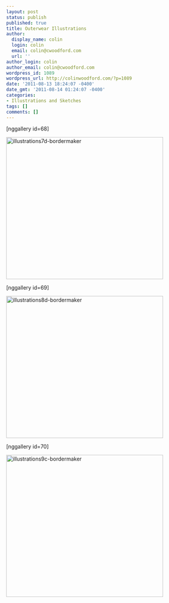 ```yaml
---
layout: post
status: publish
published: true
title: Outerwear Illustrations
author:
  display_name: colin
  login: colin
  email: colin@cwoodford.com
  url: ''
author_login: colin
author_email: colin@cwoodford.com
wordpress_id: 1089
wordpress_url: http://colinwoodford.com/?p=1089
date: '2011-08-13 18:24:07 -0400'
date_gmt: '2011-08-14 01:24:07 -0400'
categories:
- Illustrations and Sketches
tags: []
comments: []
---
```

<p>[nggallery id=68]</p>
<p><a title="" href="http://colinwoodforddesign.com/wp-content/gallery/outerwear-illustrations-wides/illustrations7d-bordermaker.jpg"><img class="ngg-singlepic ngg-center" src="http://colinwoodforddesign.com/wp-content/gallery/outerwear-illustrations-wides/thumbs/thumbs_illustrations7d-bordermaker.jpg" alt="illustrations7d-bordermaker" width="420" height="380" /></a></p>
<p>[nggallery id=69]</p>
<p><a title="" href="http://colinwoodforddesign.com/wp-content/gallery/outerwear-illustrations-wides/illustrations8d-bordermaker.jpg"><img class="ngg-singlepic ngg-center" src="http://colinwoodforddesign.com/wp-content/gallery/outerwear-illustrations-wides/thumbs/thumbs_illustrations8d-bordermaker.jpg" alt="illustrations8d-bordermaker" width="420" height="380" /></a></p>
<p>[nggallery id=70]</p>
<p><a title="" href="http://colinwoodforddesign.com/wp-content/gallery/outerwear-illustrations-wides/illustrations9c-bordermaker.jpg"><img class="ngg-singlepic ngg-center" src="http://colinwoodforddesign.com/wp-content/gallery/outerwear-illustrations-wides/thumbs/thumbs_illustrations9c-bordermaker.jpg" alt="illustrations9c-bordermaker" width="420" height="380" /></a></p>

